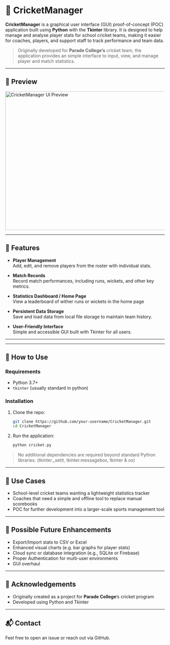# 🏏 CricketManager

**CricketManager** is a graphical user interface (GUI) proof-of-concept (POC) application built using **Python** with the **Tkinter** library. It is designed to help manage and analyse player stats for school cricket teams, making it easier for coaches, players, and support staff to track performance and team data.
> Originally developed for **Parade College’s** cricket team, the application provides an simple interface to input, view, and manage player and match statistics.
---

## 📸 Preview

<img width="662" height="438" alt="CricketManager UI Preview" src="https://github.com/user-attachments/assets/27b04ae3-49a0-4565-84e9-ea33cd9be2f8" />

---

## 🧰 Features

- **Player Management**  
  Add, edit, and remove players from the roster with individual stats.

- **Match Records**  
  Record match performances, including runs, wickets, and other key metrics.

- **Statistics Dashboard / Home Page**  
  View a leaderboard of wither runs or wickets in the home page
  
- **Persistent Data Storage**  
  Save and load data from local file storage to maintain team history.

- **User-Friendly Interface**  
  Simple and accessible GUI built with Tkinter for all users. 
---

---

## 🚀 How to Use

### Requirements

- Python 3.7+
- `tkinter` (usually standard in python) 

### Installation

1. Clone the repo:
   ```bash
   git clone https://github.com/your-username/CricketManager.git
   cd CricketManager
   ```

2. Run the application:
   ```bash
   python cricket.py
   ```

> No additional dependencies are required beyond standard Python libraries. (tkinter._setit, tkinter.messagebox, tkinter & os)

---


## 🎯 Use Cases

- School-level cricket teams wanting a lightweight statistics tracker
- Coaches that need a simple and offline tool to replace manual scorebooks
- POC for further development into a larger-scale sports management tool

---

## 🧪 Possible Future Enhancements 

- Export/Import stats to CSV or Excel
- Enhanced visual charts (e.g. bar graphs for player stats)
- Cloud sync or database integration (e.g., SQLite or Firebase)
- Proper Authentication for multi-user environments
- GUI overhaul

---

## 🙌 Acknowledgements

- Originally created as a project for **Parade College**’s cricket program
- Developed using Python and Tkinter

---

## 📬 Contact
Feel free to open an issue or reach out via GitHub.
